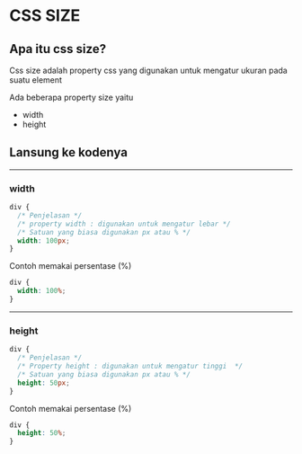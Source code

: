 # CSS SIZE

## Apa itu css size?

Css size adalah property css yang digunakan untuk mengatur ukuran pada suatu element

Ada beberapa property size yaitu

- width
- height

## Lansung ke kodenya

---

### width

```css
div {
  /* Penjelasan */
  /* property width : digunakan untuk mengatur lebar */
  /* Satuan yang biasa digunakan px atau % */
  width: 100px;
}
```

Contoh memakai persentase (%)

```css
div {
  width: 100%;
}
```

---

### height

```css
div {
  /* Penjelasan */
  /* Property height : digunakan untuk mengatur tinggi  */
  /* Satuan yang biasa digunakan px atau % */
  height: 50px;
}
```

Contoh memakai persentase (%)

```css
div {
  height: 50%;
}
```
